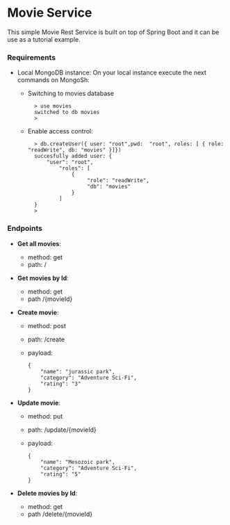 # Movie Service

This simple Movie Rest Service is built on top of Spring Boot and it can be use as a tutorial example. 

### Requirements

- Local MongoDB instance: On your local instance execute the next commands on MongoSh:

  - Switching to movies database

          > use movies
          switched to db movies
          >

  - Enable access control:

          > db.createUser({ user: "root",pwd:  "root", roles: [ { role: "readWrite", db: "movies" }]})
          succesfully added user: {
              "user": "root",
                  "roles": [
                      {
                           "role": "readWrite",
                           "db": "movies"
                      }
                  ]
          }  
          >

### Endpoints

- **Get all movies**:
  - method: get
  - path: /
  
    
- **Get movies by Id**:
  - method: get
  - path /{movieId}


- **Create movie**:
  - method: post
  - path: /create
  - payload:
  
        {
            "name": "jurassic park",
            "category": "Adventure Sci-Fi",
            "rating": "3"
        }


- **Update movie**:
  - method: put
  - path: /update/{movieId}
  - payload:

        {
            "name": "Mesozoic park",
            "category": "Adventure Sci-Fi",
            "rating": "5"
        }

- **Delete movies by Id**:
    - method: get
    - path /delete/{movieId}
